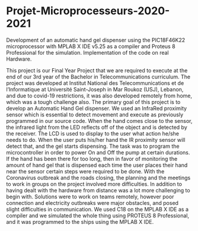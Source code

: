 # Projet-Microprocesseurs-2020-2021
Development of an automatic hand gel dispenser using the PIC18F46K22 microprocessor with MPLAB X IDE v5.25 as a compiler and Proteus 8 Professional for the simulation. Implementation of the code on real Hardware.

This    project    is    our    Final    Year  Project    that    we      are      required    to      execute    at    the      end      of our        3rd    year    of      the      Bachelor      in      Telecommunications    curriculum.  The    project    was     developed          at    Institut  National    des    Telecommunications    et    de      l’Informatique    at    Université     Saint-Joseph            in        Mar Roukoz (USJ),  Lebanon,    and  due  to  covid-19  restrictions,  it  was      also   developed           remotely            from    home,  which  was  a  tough  challenge  also. The    primary    goal    of    this    project    is  to  develop      an    Automatic    Hand    Gel    dispenser.    We    used an      InfraRed      proximity      sensor      which      is      essential      to      detect      movement      and      execute      as   previously      programmed      in      our      source    code.    When      the      hand    comes    close    to    the      sensor,         the    infrared  light  from  the  LED    reflects  off  of    the    object    and    is    detected    by    the    receiver.  The LCD   is         used     to     display   to   the    user    what    action  he/she    needs    to    do.  When    the    user    puts   his/her    hand    the    IR    proximity  sensor  will  detect  that,  and  the  gel  starts  dispensing. The    task    was    to    program    the    microcontroller    in  order  to  power  On  and  Off  the  pump  at  certain durations.    If    the    hand    has    been    there    for  too  long,    then  in  favor    of    monitoring  the  amount    of   hand        gel      that      is      dispensed    each    time    the    user    places    their    hand    near    the    sensor      certain   steps  were  required  to  be  done. With  the  Coronavirus  outbreak    and    the  roads    closing,  the  planning    and  the  meetings    to  work    in   groups            on    the    project      involved      more    difficulties.  In    addition    to      having    dealt      with        the hardware    from      distance    was    a    lot    more    challenging    to    begin  with. Solutions    were    to  work    on    teams    remotely,    however  poor  connection  and    electricity  outbreaks   were    major    obstacles,    and  posed  slight  difficulties  in  communication. We   used    C18     on   the     MPLAB X IDE   as     a     compiler       and   we     simulated   the   whole     thing    using  PROTEUS  8  Professional,  and  it  was  programmed  to  the  ships  using    the    MPLAB  X  IDE.
